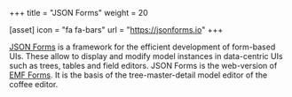 +++
title = "JSON Forms"
weight = 20

[asset]
  icon = "fa fa-bars"
  url = "https://jsonforms.io"
+++

[JSON Forms](https://jsonforms.io) is a framework for the efficient development of form-based UIs. These allow to display and modify model instances in data-centric UIs such as trees, tables and field editors. JSON Forms is the web-version of [EMF Forms](https://www.eclipse.org/ecp/emfforms/). It is the basis of the tree-master-detail model editor of the coffee editor.

